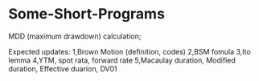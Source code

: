 # Some-Short-Programs
MDD (maximum drawdown) calculation; 

Expected updates:
1,Brown Motion (definition, codes)
2,BSM fomula
3,Ito lemma
4,YTM, spot rata, forward rate
5,Macaulay duration, Modified duration, Effective duarion, DV01
